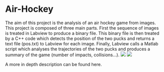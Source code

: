 # Air-Hockey
The aim of this project is the analysis of an air hockey game from images. This project is composed of three main parts. First the sequence of images is treated in Labview to produce a binary file. This binary file is then treated by a C++ code which detects the position of the two pucks and returns a text file (pos.txt) to Labview for each image. Finally, Labview calls a Matlab script which analyses the trajectories of the two pucks and produces a summary of the game (number of impacts, collisions...).
[![](https://imgur.com/a/qVv18TX.png)](https://www.youtube.com/watch?v=eeM2Rdbufco)
[![](https://imgur.com/biAiR9L.png)](https://www.youtube.com/watch?v=eeM2Rdbufco)


A more  in depth description can be found here.
